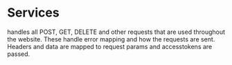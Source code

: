 # Services

handles all POST, GET, DELETE and other requests that are used throughout the website. These handle error mapping and how the requests are sent. 
Headers and data are mapped to request params and accesstokens are passed.
